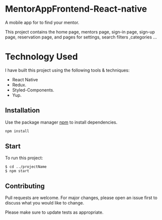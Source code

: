 # MentorAppFrontend-React-native

A mobile app for to find your mentor.

This project contains the home page, mentors page, sign-in page, sign-up page, reservation page, and pages for settings, search filters ,categories ...


# Technology Used 

 I have built this project using the following tools & techniques:

- React Native
- Redux.
- Styled-Components.
- Yup.


## Installation

Use the package manager [npm](https://www.npmjs.com/) to install dependencies.

```bash
npm install
```


## Start

To run this project:

```
$ cd ../projectName
$ npm start
```


## Contributing
Pull requests are welcome. For major changes, please open an issue first to discuss what you would like to change.

Please make sure to update tests as appropriate.
